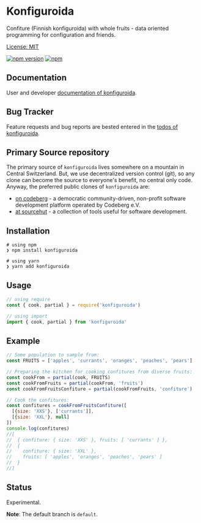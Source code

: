 # Konfiguroida

Confiture (Finnish konfiguroida) with whole fruits - data oriented programming for configuration and friends.

[License: MIT](https://git.sr.ht/~sthagen/konfiguroida/tree/default/item/LICENSE)

[![npm version](https://badge.fury.io/js/konfiguroida.svg)](https://www.npmjs.com/package/konfiguroida)
[![npm](https://img.shields.io/npm/dm/konfiguroida.svg)](https://www.npmjs.com/package/konfiguroida)

## Documentation

User and developer [documentation of konfiguroida](https://codes.dilettant.life/docs/konfiguroida).

## Bug Tracker

Feature requests and bug reports are bested entered in the [todos of konfiguroida](https://todo.sr.ht/~sthagen/konfiguroida).

## Primary Source repository

The primary source of `konfiguroida` lives somewhere on a mountain in Central Switzerland.
But, we use decentralized version control (git), so any clone can become the source to everyone's benefit, no central only code.
Anyway, the preferred public clones of `konfiguroida` are:

* [on codeberg](https://codeberg.org/sthagen/konfiguroida) - a democratic community-driven, non-profit software development platform operated by Codeberg e.V.
* [at sourcehut](https://git.sr.ht/~sthagen/konfiguroida) - a collection of tools useful for software development.

## Installation

```console
# using npm
❯ npm install konfiguroida

# using yarn
❯ yarn add konfiguroida
```

## Usage

```js
// using require
const { cook, partial } = require('konfiguroida')

// using import
import { cook, partial } from 'konfiguroida'
```

## Example

```js
// Some population to sample from:
const FRUITS = ['apples', 'currants', 'oranges', 'peaches', 'pears']

// Preparing the kitchen for cooking confitures from diverse fruits:
const cookFrom = partial(cook, FRUITS)
const cookFromFruits = partial(cookFrom, 'fruits')
const cookFromFruitsConfiture = partial(cookFromFruits, 'confiture')

// Cook the confitures:
const confitures = cookFromFruitsConfiture([
  [{size: 'XXS'}, ['currants']], 
  [{size: 'XXL'}, null]
])
console.log(confitures)
//[
//  { confiture: { size: 'XXS' }, fruits: [ 'currants' ] },
//  {
//    confiture: { size: 'XXL' },
//    fruits: [ 'apples', 'oranges', 'peaches', 'pears' ]
//  }
//]
```

## Status

Experimental.

**Note**: The default branch is `default`.
